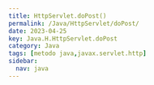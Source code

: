 ```yaml
---
title: HttpServlet.doPost()
permalink: /Java/HttpServlet/doPost/
date: 2023-04-25
key: Java.H.HttpServlet.doPost
category: Java
tags: [metodo java,javax.servlet.http]
sidebar:
  nav: java
---
```

